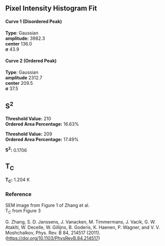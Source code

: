 ## Pixel Intensity Histogram Fit

#### Curve 1 (Disordered Peak)
**Type**: Gaussian\
**amplitude:** 3982.3\
**center** 136.0\
**σ** 43.9


#### Curve 2 (Ordered Peak)
**Type**: Gaussian\
**amplitude** 2312.7\
**center** 209.5\
**σ** 37.5


## S<sup>2</sup>

**Threshold Value:** 210\
**Ordered Area Percentage:** 16.63%

**Threshold Value:** 209\
**Ordered Area Percentage:** 17.49%

**S<sup>2</sup>:** 0.1706

## T<sub>C</sub>
**T<sub>C</sub>:** 1.204 K


### Reference
SEM image from Figure 1 of Zhang et al.\
T<sub>C</sub> from Figure 3

G. Zhang, S. D. Janssens, J. Vanacken, M. Timmermans, J. Vacík, G. W. Ataklti, W. Decelle, W. Gillijns, B. Goderis, K. Haenen, P. Wagner, and V. V. Moshchalkov, Phys. Rev. B 84, 214517 (2011).
(https://doi.org/10.1103/PhysRevB.84.214517)
